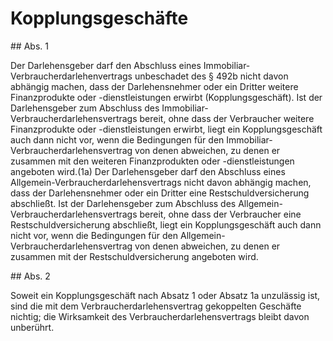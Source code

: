 # Kopplungsgeschäfte



\#\# Abs. 1

 Der Darlehensgeber darf den Abschluss eines Immobiliar\-Verbraucherdarlehenvertrags unbeschadet des § 492b nicht davon abhängig machen, dass der Darlehensnehmer oder ein Dritter weitere Finanzprodukte oder \-dienstleistungen erwirbt (Kopplungsgeschäft). Ist der Darlehensgeber zum Abschluss des Immobiliar\-Verbraucherdarlehensvertrags bereit, ohne dass der Verbraucher weitere Finanzprodukte oder \-dienstleistungen erwirbt, liegt ein Kopplungsgeschäft auch dann nicht vor, wenn die Bedingungen für den Immobiliar\-Verbraucherdarlehensvertrag von denen abweichen, zu denen er zusammen mit den weiteren Finanzprodukten oder \-dienstleistungen angeboten wird.(1a) Der Darlehensgeber darf den Abschluss eines Allgemein\-Verbraucherdarlehensvertrags nicht davon abhängig machen, dass der Darlehensnehmer oder ein Dritter eine Restschuldversicherung abschließt. Ist der Darlehensgeber zum Abschluss des Allgemein\-Verbraucherdarlehensvertrags bereit, ohne dass der Verbraucher eine Restschuldversicherung abschließt, liegt ein Kopplungsgeschäft auch dann nicht vor, wenn die Bedingungen für den Allgemein\-Verbraucherdarlehensvertrag von denen abweichen, zu denen er zusammen mit der Restschuldversicherung angeboten wird.

\#\# Abs. 2

 Soweit ein Kopplungsgeschäft nach Absatz 1 oder Absatz 1a unzulässig ist, sind die mit dem Verbraucherdarlehensvertrag gekoppelten Geschäfte nichtig; die Wirksamkeit des Verbraucherdarlehensvertrags bleibt davon unberührt. 

